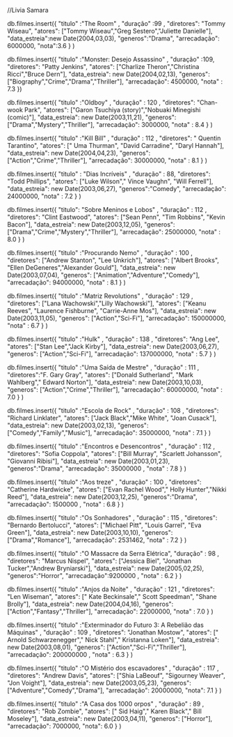 //Livia Samara


db.filmes.insert({
	"titulo" :"The Room" ,
	"duração" :99 ,
	"diretores": "Tommy Wiseau",
	"atores": ["Tommy Wiseau","Greg Sestero","Juliette Danielle"],
	"data_estreia":new Date(2004,03,03),
	"generos":"Drama",
	"arrecadação": 6000000,
	"nota":3.6
}
)






db.filmes.insert({
	"titulo" :"Monster: Desejo Assassino" ,
	"duração" :109,
	"diretores": "Patty Jenkins",
	"atores": ["Charlize Theron","Christina Ricci","Bruce Dern"],
	"data_estreia": new Date(2004,02,13),
	"generos":  ["Biography","Crime","Drama","Thriller"],
	"arrecadação": 4500000,
	"nota" : 7.3
})






db.filmes.insert({
	"titulo" :"Oldboy" ,
	"duração" : 120 ,
	"diretores": "Chan-wook Park",
	"atores": ["Garon Tsuchiya (story)","Nobuaki Minegishi (comic)"],
	"data_estreia": new Date(2003,11,21),
	"generos":  ["Drama","Mystery","Thriller"],
	"arrecadação": 3000000,
	"nota" : 8.4
}
)



db.filmes.insert({
	"titulo" :"Kill Bill" ,
	"duração" : 112 ,
	"diretores": " Quentin Tarantino",
	"atores": [" Uma Thurman", "David Carradine", "Daryl Hannah"],
	"data_estreia": new Date(2004,04,23),
	"generos":  ["Action","Crime","Thriller"],
	"arrecadação": 30000000,
	"nota" : 8.1
}
)



db.filmes.insert({
	"titulo" :  "Dias Incríveis" ,
	"duração" : 88,
	"diretores": "Todd Phillips",
	"atores": ["Luke Wilson"," Vince Vaughn", "Will Ferrell"],
	"data_estreia": new Date(2003,06,27),
	"generos":"Comedy",
	"arrecadação": 24000000,
	"nota" : 7.2
}
)


db.filmes.insert({
	"titulo": "Sobre Meninos e Lobos" ,
	"duração" : 112 ,
	"diretores": "Clint Eastwood",
	"atores": ["Sean Penn", "Tim Robbins", "Kevin Bacon"],
	"data_estreia": new Date(2003,12,05),
	"generos":  ["Drama","Crime","Mystery","Thriller"],
	"arrecadação": 25000000,
	"nota" : 8.0
}
)

db.filmes.insert({
	"titulo" :"Procurando Nemo" ,
	"duração" : 100 ,
	"diretores": ["Andrew Stanton", "Lee Unkrich"],
	"atores": ["Albert Brooks", "Ellen DeGeneres","Alexander Gould"],
	"data_estreia": new Date(2003,07,04),
	"generos":  ["Animation","Adventure","Comedy"],
	"arrecadação": 94000000,
	"nota" : 8.1
}
)


db.filmes.insert({
	"titulo" :"Matriz Revolutions" ,
	"duração" : 129 ,
	"diretores": ["Lana Wachowski","Lilly Wachowski"],
	"atores": ["Keanu Reeves", "Laurence Fishburne", "Carrie-Anne Mos"],
	"data_estreia": new Date(2003,11,05),
	"generos":  ["Action","Sci-Fi"],
	"arrecadação": 150000000,
	"nota" : 6.7
}
)


db.filmes.insert({
	"titulo" :"Hulk" ,
	"duração" : 138 ,
	"diretores": "Ang Lee",
	"atores": ["Stan Lee","Jack Kirby"],
	"data_estreia": new Date(2003,06,27),
	"generos":  ["Action","Sci-Fi"],
	"arrecadação": 137000000,
	"nota" : 5.7
}
)


db.filmes.insert({
	"titulo" :"Uma Saída de Mestre" ,
	"duração" : 111 ,
	"diretores":"F. Gary Gray",
	"atores": ["Donald Sutherland", "Mark Wahlberg"," Edward Norton"],
	"data_estreia": new Date(2003,10,03),
	"generos":  ["Action","Crime","Thriller"],
	"arrecadação": 60000000,
	"nota" : 7.0
}
)


db.filmes.insert({
	"titulo" :"Escola de Rock" ,
	"duração" : 108 ,
	"diretores": "Richard Linklater",
	"atores": ["Jack Black","Mike White", "Joan Cusack"],
	"data_estreia": new Date(2003,02,13),
	"generos":  ["Comedy","Family","Music"],
	"arrecadação": 35000000,
	"nota" : 7.1
}
)


db.filmes.insert({
	"titulo" :"Encontros e Desencontros" ,
	"duração" : 112 ,
	"diretores": "Sofia Coppola",
	"atores": ["Bill Murray", "Scarlett Johansson", "Giovanni Ribisi"],
	"data_estreia": new Date(2003,01,23),
	"generos":"Drama",
	"arrecadação": 35000000 ,
	"nota" : 7.8
}
)


db.filmes.insert({
	"titulo" :"Aos treze" ,
	"duração" : 100 ,
	"diretores": "Catherine Hardwicke",
	"atores": ["Evan Rachel Wood"," Holly Hunter","Nikki Reed"],
	"data_estreia": new Date(2003,12,25),
	"generos":"Drama",
	"arrecadação": 1500000 ,
	"nota" : 6.8
}
)


db.filmes.insert({
	"titulo" :"Os Sonhadores" ,
	"duração" : 115 ,
	"diretores": "Bernardo Bertolucci",
	"atores": ["Michael Pitt", "Louis Garrel", "Eva Green"],
	"data_estreia": new Date(2003,10,10),
	"generos":["Drama","Romance"],
	"arrecadação": 2531462,
	"nota" : 7.2
}
)


db.filmes.insert({
	"titulo" :"O Massacre da Serra Elétrica",
	"duração" : 98 ,
	"diretores": "Marcus Nispel",
	"atores": ["Jessica Biel", "Jonathan Tucker","Andrew Bryniarski"],
	"data_estreia": new Date(2005,02,25),
	"generos":"Horror",
	"arrecadação":9200000 ,
	"nota" : 6.2
}
)


db.filmes.insert({
	"titulo" :"Anjos da Noite" ,
	"duração" : 121 ,
	"diretores": "Len Wiseman",
	"atores": [" Kate Beckinsale"," Scott Speedman", "Shane Brolly"],
	"data_estreia": new Date(2004,04,16),
	"generos":  ["Action","Fantasy","Thriller"],
	"arrecadação": 22000000,
	"nota" : 7.0
}
)

db.filmes.insert({
	"titulo" :"Exterminador do Futuro 3: A Rebelião das Máquinas" ,
	"duração" : 109  ,
	"diretores": "Jonathan Mostow",
	"atores": [" Arnold Schwarzenegger"," Nick Stahl"," Kristanna Loken"],
	"data_estreia": new Date(2003,08,01),
	"generos":  ["Action","Sci-Fi","Thriller"],
	"arrecadação": 200000000 ,
	"nota" : 6.3
}
)

db.filmes.insert({
	"titulo" :"O Mistério dos escavadores" ,
	"duração" : 117 ,
	"diretores": "Andrew Davis",
	"atores": ["Shia LaBeouf", "Sigourney Weaver", "Jon Voight"],
	"data_estreia": new Date(2003,05,23),
	"generos":  ["Adventure","Comedy","Drama"],
	"arrecadação": 20000000,
	"nota": 7.1
}
)

db.filmes.insert({
	"titulo" :"A Casa dos 1000 orpos" ,
	"duração" : 89 ,
	"diretores": "Rob Zombie",
	"atores": [" Sid Haig"," Karen Black"," Bill Moseley"],
	"data_estreia": new Date(2003,04,11),
	"generos":  ["Horror"],
	"arrecadação": 7000000,
	"nota": 6.0
}
)
